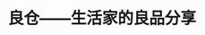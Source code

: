 ---
description: 时尚用品，用故事串起来的时尚用品，名人们也使用的时尚用品。如果你最后买了，那最好不过了。
layout: post
results:
- primaryGenreName: Lifestyle
  version: '0.0.8'
  trackViewUrl: https://itunes.apple.com/cn/app/liang-cang-sheng-huo-jia-liang/id680599201?mt=8&uo=4
  artworkUrl100: http://a1292.phobos.apple.com/us/r1000/014/Purple/v4/45/b0/65/45b06534-07ca-5a2f-7082-8c65419a5296/mzl.hakpqmye.png
  artworkUrl60: http://a1320.phobos.apple.com/us/r1000/040/Purple6/v4/78/80/13/78801387-251a-9b0f-e45f-e180fd5ad78c/icon.png
  userRatingCountForCurrentVersion: 6
  sellerName: i liangcang
  supportedDevices:
  - iPad23G
  - iPadFourthGen4G
  - iPodTouchourthGen
  - iPadThirdGen4G
  - iPad3G
  - iPhone5
  - iPodTouchFifthGen
  - iPadFourthGen
  - iPhone4
  - iPadThirdGen
  - iPadMini4G
  - iPadWifi
  - iPad2Wifi
  - iPhone4S
  - iPadMini
  - iPhone-3GS
  - iPodTouchThirdGen
  genres:
  - 生活
  - 社交
  trackName: 良仓——生活家的良品分享
  description: "良仓是心愿清单，每个人自由分享中意之物。\n\n良仓是生活家部落，明星、达人、朋友是你最信任的买手，帮你找到最需要、最美、最酷的良品。\n\n良仓是交朋友的地方，以物识人，找到相同趣味的朋友。\n\n良仓是商店，每日更新惊喜和无限可能，看得到买得到。\n\n良仓是每个人所热爱的生活的集合。\n\n
    \n\n\n+++ 功能特色 +++\n\n+每日精选良品\n\n每一天，良仓上都会出现新的惊喜，人们分享他们最喜欢的物品和个人体验。\n\n
    \n\n+意见领袖之选\n\n良仓汇集了数百位明星、意见领袖、生活家、设计师的良品推荐，让他们成为你的生活灵感之源。\n\n \n\n+全方位生活良品\n\n时尚、家居、旅行、数码、工具、玩具、美容、孩子、宠物、饮食、运动、文化、画廊、古着，围绕你的一切物品都在传达你的生活态度。\n\n
    \n\n+心愿清单\n\n点击\"心\"轻松标记你喜爱的商品，收入个人主页，建立你的个人品味博物馆。\n\n \n\n+买礼物不用猜\n\n发现朋友的心愿清单，建立自己的心愿清单，最贴心的礼物可以直接连接购买，可以通过微博、微信、邮件分享。\n\n
    \n\n+逛街的乐趣\n\n谁说网购只能枯燥搜索，良仓一站式地集合了有调调的买手店、精品品牌、达人、和你的朋友，动态不断，互通有无，体验与伙伴逛精品百货的乐趣。\n\n
    \n\n+看得到买得到\n\n从商品详细信息页可以连接至来源电商网站完成交易。\n\n \n\n+社会化分享\n\n你可以通过其他社交平台（新浪微博、腾讯微博、QQ、豆瓣）帐号直接登陆良仓，也可以把良仓的内容直接分享到微信、邮件和以上社交平台。\n\n
    \n\n+精致生活方式媒体\n\n良仓专题为你深入挖掘前沿生活方式、好物背后的故事、生活家的趣味访谈，启发更有质感的生活。\n\n \n\n+立体多平台\n\n电脑、移动设备的多个终端同步，你可以在电脑上分享发布，在移动设备上发现收藏，在家里、在路上，随时良仓。\n\n
    \n\n+个性色彩系统\n\n良仓为你准备了多种色彩系统，随你心情改变页面，每个人的良仓不一样。\n\n \n\n+++ 良仓 +++\n\n良仓网站：www.iliangcang.com\n\n新浪微博：@i良仓\n\n腾讯微博：@i良仓\n\n微信公众帐号：i良仓\n\n豆瓣小站：良仓"
  price: 0
  trackId: 680599201
  releaseDate: '2013-08-22T12:42:32Z'
  screenshotUrls:
  - http://a1.mzstatic.com/us/r30/Purple4/v4/3b/90/1c/3b901c75-e1a0-b2e5-dcde-d70576d5ef70/screen1136x1136.jpeg
  - http://a5.mzstatic.com/us/r30/Purple6/v4/88/7e/be/887ebee2-3b35-971a-37df-cf3f103a6c8b/screen1136x1136.jpeg
  - http://a2.mzstatic.com/us/r30/Purple/v4/d3/fc/e4/d3fce43e-b70c-b06d-491d-65eaf60429f0/screen1136x1136.jpeg
  - http://a2.mzstatic.com/us/r30/Purple4/v4/c4/28/e3/c428e367-91ef-4907-59c6-e3be2f272007/screen1136x1136.jpeg
  - http://a4.mzstatic.com/us/r30/Purple6/v4/b9/4a/c4/b94ac43a-af10-730d-e77e-218d372fbb52/screen1136x1136.jpeg
  artistViewUrl: https://itunes.apple.com/cn/artist/i-liangcang/id680599204?uo=4
  primaryGenreId: 6012
  userRatingCount: 6
  averageUserRatingForCurrentVersion: 5
  kind: software
  fileSizeBytes: '24411722'
  bundleId: com.iliangcang.phone
  trackContentRating: 4+
  artistName: i liangcang
  trackCensoredName: 良仓——生活家的良品分享
  isGameCenterEnabled: false
  contentAdvisoryRating: 4+
  languageCodesISO2A:
  - EN
  averageUserRating: 5
  features: &a []
  wrapperType: software
  artworkUrl512: http://a1292.phobos.apple.com/us/r1000/014/Purple/v4/45/b0/65/45b06534-07ca-5a2f-7082-8c65419a5296/mzl.hakpqmye.png
  formattedPrice: 免费
  artistId: 680599204
  genreIds:
  - '6012'
  - '6005'
  currency: CNY
  ipadScreenshotUrls: *a
category: 生活
tags: tag1
resultCount: 1
title: 良仓——生活家的良品分享

---